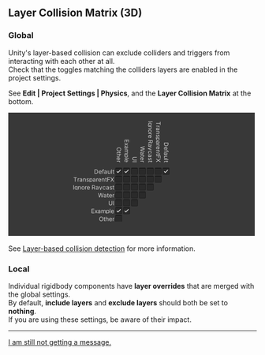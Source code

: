 ## Layer Collision Matrix (3D)

### Global
Unity's layer-based collision can exclude colliders and triggers from interacting with each other at all.  
Check that the toggles matching the colliders layers are enabled in the project settings.

See **Edit | Project Settings | Physics**, and the **Layer Collision Matrix** at the bottom.  

![Layer Collision Matrix](collision-layer-matrix.png)  

See [Layer-based collision detection](https://docs.unity3d.com/Manual/LayerBasedCollision.html) for more information.  

### Local
Individual rigidbody components have **layer overrides** that are merged with the global settings.  
By default, **include layers** and **exclude layers** should both be set to **nothing**.  
If you are using these settings, be aware of their impact.

---
[I am still not getting a message.](6%203D%20Transform.md)